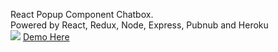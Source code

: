 React Popup Component Chatbox.<br>
Powered by React, Redux, Node, Express, Pubnub and Heroku<br>
<img src="https://repository-images.githubusercontent.com/217287585/4b504600-0168-11ea-94ce-d8418d120bb9" />
<a href="https://react-popup-chatbox.herokuapp.com/" target="_blank">Demo Here</a>
